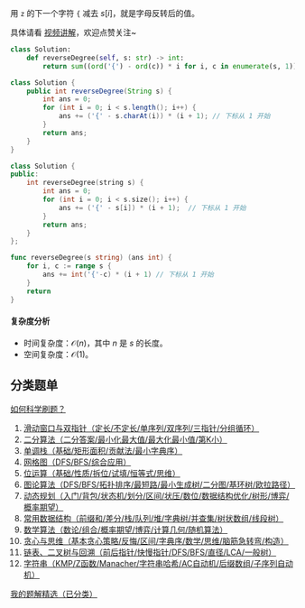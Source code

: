 用 $\texttt{z}$ 的下一个字符 $\texttt{\{}$ 减去 $s[i]$，就是字母反转后的值。

具体请看 [视频讲解](https://www.bilibili.com/video/BV1JrZzYhEHt/)，欢迎点赞关注~

```py [sol-Python3]
class Solution:
    def reverseDegree(self, s: str) -> int:
        return sum((ord('{') - ord(c)) * i for i, c in enumerate(s, 1))  # 下标从 1 开始
```

```java [sol-Java]
class Solution {
    public int reverseDegree(String s) {
        int ans = 0;
        for (int i = 0; i < s.length(); i++) {
            ans += ('{' - s.charAt(i)) * (i + 1); // 下标从 1 开始
        }
        return ans;
    }
}
```

```cpp [sol-C++]
class Solution {
public:
    int reverseDegree(string s) {
        int ans = 0;
        for (int i = 0; i < s.size(); i++) {
            ans += ('{' - s[i]) * (i + 1);  // 下标从 1 开始
        }
        return ans;
    }
};
```

```go [sol-Go]
func reverseDegree(s string) (ans int) {
	for i, c := range s {
		ans += int('{'-c) * (i + 1) // 下标从 1 开始
	}
	return
}
```

#### 复杂度分析

- 时间复杂度：$\mathcal{O}(n)$，其中 $n$ 是 $s$ 的长度。
- 空间复杂度：$\mathcal{O}(1)$。

## 分类题单

[如何科学刷题？](https://leetcode.cn/circle/discuss/RvFUtj/)

1. [滑动窗口与双指针（定长/不定长/单序列/双序列/三指针/分组循环）](https://leetcode.cn/circle/discuss/0viNMK/)
2. [二分算法（二分答案/最小化最大值/最大化最小值/第K小）](https://leetcode.cn/circle/discuss/SqopEo/)
3. [单调栈（基础/矩形面积/贡献法/最小字典序）](https://leetcode.cn/circle/discuss/9oZFK9/)
4. [网格图（DFS/BFS/综合应用）](https://leetcode.cn/circle/discuss/YiXPXW/)
5. [位运算（基础/性质/拆位/试填/恒等式/思维）](https://leetcode.cn/circle/discuss/dHn9Vk/)
6. [图论算法（DFS/BFS/拓扑排序/最短路/最小生成树/二分图/基环树/欧拉路径）](https://leetcode.cn/circle/discuss/01LUak/)
7. [动态规划（入门/背包/状态机/划分/区间/状压/数位/数据结构优化/树形/博弈/概率期望）](https://leetcode.cn/circle/discuss/tXLS3i/)
8. [常用数据结构（前缀和/差分/栈/队列/堆/字典树/并查集/树状数组/线段树）](https://leetcode.cn/circle/discuss/mOr1u6/)
9. [数学算法（数论/组合/概率期望/博弈/计算几何/随机算法）](https://leetcode.cn/circle/discuss/IYT3ss/)
10. [贪心与思维（基本贪心策略/反悔/区间/字典序/数学/思维/脑筋急转弯/构造）](https://leetcode.cn/circle/discuss/g6KTKL/)
11. [链表、二叉树与回溯（前后指针/快慢指针/DFS/BFS/直径/LCA/一般树）](https://leetcode.cn/circle/discuss/K0n2gO/)
12. [字符串（KMP/Z函数/Manacher/字符串哈希/AC自动机/后缀数组/子序列自动机）](https://leetcode.cn/circle/discuss/SJFwQI/)

[我的题解精选（已分类）](https://github.com/EndlessCheng/codeforces-go/blob/master/leetcode/SOLUTIONS.md)
